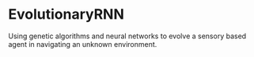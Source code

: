 # EvolutionaryRNN
Using genetic algorithms and neural networks to evolve a sensory based agent in navigating an unknown environment.
